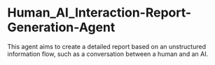 # Human_AI_Interaction-Report-Generation-Agent
This agent aims to create a detailed report based on an unstructured information flow, such as a conversation between a human and an AI. 
